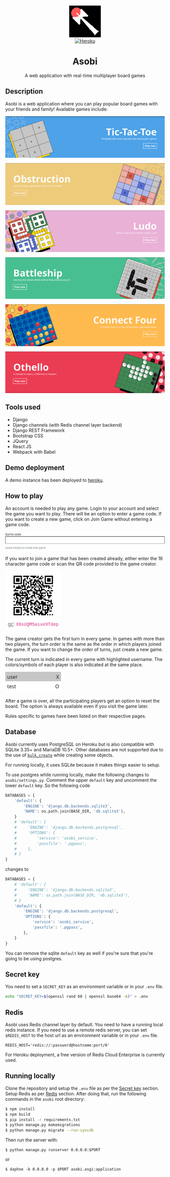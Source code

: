 <p align="center">
  <img width="100" src="static/img/logos/asobi.png">
  <br>
  <a href="https://bitasobi.herokuapp.com"><img src="https://pyheroku-badge.herokuapp.com/?app=bitasobi&style=flat-square" alt="Heroku" /></a>
</p>
<h1 align="center">Asobi</h1>
<p align="center">
  A web application with real-time multiplayer board games
</p>

## Description
Asobi is a web application where you can play popular board games with your
friends and family! Available games include:

<p align="center">
  <img src="static/img/about/tictactoe.png">
</p>
<p align="center">
  <img src="static/img/about/obstruction.png">
</p>
<p align="center">
  <img src="static/img/about/ludo.png">
</p>
<p align="center">
  <img src="static/img/about/battleship.png">
</p>
<p align="center">
  <img src="static/img/about/connect4.png">
</p>
<p align="center">
  <img src="static/img/about/othello.png">
</p>

## Tools used
- Django
- Django channels (with Redis channel layer backend)
- Django REST Framework
- Bootstrap CSS
- JQuery
- React JS
- Webpack with Babel

## Demo deployment
A demo instance has been deployed to [heroku](https://bitasobi.herokuapp.com/).

## How to play
An account is needed to play any game.
Login to your account and select the game you want to play.
There will be an option to enter a game code.
If you want to create a new game, click on Join Game without entering a game
code.

![Game code field](static/img/about/game_code.png)

If you want to join a game that has been created already, either enter the 16
character game code or scan the QR code provided to the game creator.

![QR code](static/img/about/game_qr.png)

The game creator gets the first turn in every game. In games with more than two
players, the turn order is the same as the order in which players joined the
game. If you want to change the order of turns, just create a new game.

The current turn is indicated in every game with highlighted username.
The colors/symbols of each player is also indicated at the same place.

![Turns](static/img/about/turn.png)

After a game is over, all the participating players get an option to reset the
board. The option is always available even if you visit the game later.

Rules specific to games have been listed on their respective pages.

## Database
Asobi currently uses PostgreSQL on Heroku but is also compatible with SQLite
3.35+ and MariaDB 10.5+. Other databases are not supported due to the use of
[`bulk_create`](https://docs.djangoproject.com/en/4.0/ref/models/querysets/#bulk-create)
while creating some objects.

For running locally, it uses SQLite because it makes things easier to setup.

To use postgres while running locally, make the following changes to
`asobi/settings.py`. Comment the upper `default` key and uncomment the lower
`default` key. So the following code
```python
DATABASES = {
    'default': {
        'ENGINE': 'django.db.backends.sqlite3',
        'NAME': os.path.join(BASE_DIR, 'db.sqlite3'),
    }
    # 'default': {
    #     'ENGINE': 'django.db.backends.postgresql',
    #     'OPTIONS': {
    #         'service': 'asobi_service',
    #         'passfile': '.pgpass',
    #     },
    # }
}
```
changes to
```python
DATABASES = {
    # 'default': {
    #     'ENGINE': 'django.db.backends.sqlite3',
    #     'NAME': os.path.join(BASE_DIR, 'db.sqlite3'),
    # }
    'default': {
        'ENGINE': 'django.db.backends.postgresql',
        'OPTIONS': {
            'service': 'asobi_service',
            'passfile': '.pgpass',
        },
    }
}
```
You can remove the sqlite `default` key as well if you're sure that you're
going to be using postgres.

## Secret key
You need to set a `SECRET_KEY` as an environment variable or in your `.env`
file.
```bash
echo "SECRET_KEY=$(openssl rand 60 | openssl base64 -A)" > .env
```

## Redis
Asobi uses Redis channel layer by default. You need to have a running local
redis instance.
If you need to use a remote redis server, you can set `$REDIS_HOST`
to the host url as an environment variable or in your `.env` file.
```
REDIS_HOST='redis://:password@hostname:port/0'
```
For Heroku deployment, a free version of Redis Cloud Enterprise is currently
used.

## Running locally
Clone the repository and setup the `.env` file as per the
[Secret key](#secret-key) section.
Setup Redis as per [Redis](#redis) section.
After doing that, run the following commands in the `asobi` root directory:
```bash
$ npm install
$ npm build
$ pip install -r requirements.txt
$ python manage.py makemigrations
$ python manage.py migrate --run-syncdb
```
Then run the server with:
```
$ python manage.py runserver 0.0.0.0:$PORT
```
or
```
$ daphne -b 0.0.0.0 -p $PORT asobi.asgi:application
```
